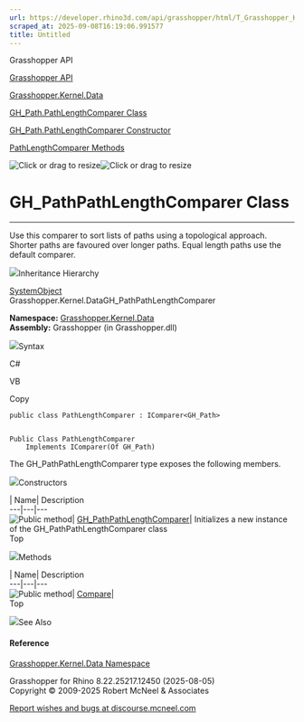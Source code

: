 ```yaml
---
url: https://developer.rhino3d.com/api/grasshopper/html/T_Grasshopper_Kernel_Data_GH_Path_PathLengthComparer.htm
scraped_at: 2025-09-08T16:19:06.991577
title: Untitled
---
```


Grasshopper API

[Grasshopper API](../html/723c01da-9986-4db2-8f53-6f3a7494df75.htm
"Grasshopper API")

[Grasshopper.Kernel.Data](../html/N_Grasshopper_Kernel_Data.htm
"Grasshopper.Kernel.Data")

[GH_Path.PathLengthComparer
Class](../html/T_Grasshopper_Kernel_Data_GH_Path_PathLengthComparer.htm
"GH_Path.PathLengthComparer Class")

[GH_Path.PathLengthComparer Constructor
](../html/M_Grasshopper_Kernel_Data_GH_Path_PathLengthComparer__ctor.htm
"GH_Path.PathLengthComparer Constructor ")

[PathLengthComparer
Methods](../html/Methods_T_Grasshopper_Kernel_Data_GH_Path_PathLengthComparer.htm
"PathLengthComparer Methods")

![Click or drag to resize](../icons/TocOpen.gif)![Click or drag to
resize](../icons/TocClose.gif)

# GH_PathPathLengthComparer Class  
  
---  
  
Use this comparer to sort lists of paths using a topological approach. Shorter
paths are favoured over longer paths. Equal length paths use the default
comparer.

![](../icons/SectionExpanded.png)Inheritance Hierarchy

[SystemObject](https://docs.microsoft.com/dotnet/api/system.object)  
Grasshopper.Kernel.DataGH_PathPathLengthComparer  

**Namespace:** [Grasshopper.Kernel.Data](N_Grasshopper_Kernel_Data.htm)  
**Assembly:** Grasshopper (in Grasshopper.dll)

![](../icons/SectionExpanded.png)Syntax

C#

VB

Copy

    
    
    public class PathLengthComparer : IComparer<GH_Path>
    
    
    Public Class PathLengthComparer
    	Implements IComparer(Of GH_Path)

The GH_PathPathLengthComparer type exposes the following members.

![](../icons/SectionExpanded.png)Constructors

| Name| Description  
---|---|---  
![Public method](../icons/pubmethod.gif)|
[GH_PathPathLengthComparer](M_Grasshopper_Kernel_Data_GH_Path_PathLengthComparer__ctor.htm)|
Initializes a new instance of the GH_PathPathLengthComparer class  
Top

![](../icons/SectionExpanded.png)Methods

| Name| Description  
---|---|---  
![Public method](../icons/pubmethod.gif)|
[Compare](M_Grasshopper_Kernel_Data_GH_Path_PathLengthComparer_Compare.htm)|  
Top

![](../icons/SectionExpanded.png)See Also

#### Reference

[Grasshopper.Kernel.Data Namespace](N_Grasshopper_Kernel_Data.htm)

Grasshopper for Rhino 8.22.25217.12450 (2025-08-05)  
Copyright © 2009-2025 Robert McNeel & Associates

[Report wishes and bugs at
discourse.mcneel.com](https://discourse.mcneel.com/c/grasshopper)

